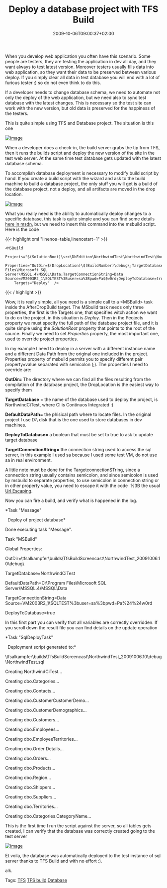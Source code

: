 ﻿---
title: "Deploy a database project with TFS Build"
description: ""
date: 2009-10-06T09:00:37+02:00
draft: false
tags: [Tfs,TFS Build]
categories: [Tfs]
---
When you develop web application you often have this scenario. Some people are testers, they are testing the application in dev all day, and they want always to test latest version. Moreover testers usually fills data into web application, so they want their data to be preserved between various deploy. If you simply clear all data in test database you will end with a lot of furious tester :) so do not even think to do this.

If a developer needs to change database schema, we need to automate not only the deploy of the web application, but we need also to sync test database with the latest changes. This is necessary so the test site can work with the new version, but old data is preserved for the happiness of the testers.

This is quite simple using TFS and Database project. The situation is this one

[![image](https://www.codewrecks.com/blog/wp-content/uploads/2009/10/image-thumb.png "image")](https://www.codewrecks.com/blog/wp-content/uploads/2009/10/image.png)

When a developer does a check-in, the build server grabs the tip from TFS, then it runs the builds script and deploy the new version of the site in the test web server. At the same time test database gets updated with the latest database schema.

To accomplish database deployment is necessary to modify build script by hand. If you create a build script with the wizard and ask to the build machine to build a database project, the only stuff you will get is a build of the database project, not a deploy, and all artifacts are moved in the drop location.

[![image](https://www.codewrecks.com/blog/wp-content/uploads/2009/10/image-thumb1.png "image")](https://www.codewrecks.com/blog/wp-content/uploads/2009/10/image1.png)

What you really need is the ability to automatically deploy changes to a specific database, this task is quite simple and you can find some details [here in msdn](http://msdn.microsoft.com/en-us/library/aa833165.aspx), but we need to insert this command into the msbuild script. Here is the code

{{< highlight xml "linenos=table,linenostart=1" >}}
<Target Name="AfterDropBuild">
    <Message Text="Deploy of project database" />

    <MSBuild 
        Projects="$(SolutionRoot)\src\DbEdition\NorthwindTest\NorthwindTest\NorthwindTest.dbproj"
        Properties="OutDir=$(DropLocation)\$(BuildNumber)\debug\;TargetDatabase=NorthwindCiTest;DefaultDataPath=C:\Program Files\Microsoft SQL Server\MSSQL.4\MSSQL\Data;TargetConnectionString=Data Source=VM2003R2_1\SQLTEST%3Buser=sa%3Bpwd=Pa$$w0rd;DeployToDatabase=true;" 
        Targets="Deploy"  />
</Target>{{< / highlight >}}

<!-- Code inserted with Steve Dunn's Windows Live Writer Code Formatter Plugin.  http://dunnhq.com -->

Wow, it is really simple, all you need is a simple call to a &lt;MSBuild&gt; task inside the AfterDropBuild target. The MSbuild task needs only three properties, the first is the Targets one, that specifies witch action we want to do on the project, in this situation is *Deploy*. Then in the Peojects property we must specify the full path of the database project file, and it is quite simple using the *SolutionRoot* property that points to the root of the source. Finally we need to set *Properties* property, the most important one, used to override project properties.

In my example I need to deploy in a server with a different instance name and a different Data Path from the original one included in the project. Properties property of msbuild permits you to specify different pair property=value separated with semicolon (;). The properties I need to override are:

 **OutDir=** The directory where we can find all the files resulting from the compilation of the database project, the DropLocation is the easiest way to specify them

 **TargetDatabase** = the name of the database used to deploy the project, is NorthwindCiTest, where CI is Continuos Integrated :)

 **DefaultDataPath=** the phisical path where to locate files. In the original project I use D:\ disk that is the one used to store databases in dev machines.

 **DeployToDatabase=** a boolean that must be set to true to ask to update target database

 **TargetConnectionString=** the connection string used to access the sql server, in this example I used sa because I used some test VM, do not use sa in real environment.

A little note must be done for the TargetconnectionSTring, since a connection string usually contains semicolon, and since semicolon is used by msbuild to separate properties, to use semicolon in connection string or in other property value, you need to escape it with the code  %3B the usual [Url Escaping](http://www.december.com/html/spec/esccodes.html).

Now you can fire a build, and verify what is happened in the log.

*Task "Message"  
  
  Deploy of project database*

Done executing task "Message".

Task "MSBuild"

Global Properties:

OutDir=\\tfsalkampfer\builds\TfsBuildScreencast\NorthwindTest\_20091006.10\debug\

TargetDatabase=NorthwindCiTest

DefaultDataPath=C:\Program Files\Microsoft SQL Server\MSSQL.4\MSSQL\Data

TargetConnectionString=Data Source=VM2003R2\_1\SQLTEST%3buser=sa%3bpwd=Pa%24%24w0rd

DeployToDatabase=true

In this first part you can verify that all variables are correctly overridden. If you scroll down the result file you can find details on the update operation

*Task "SqlDeployTask"  
  
  Deployment script generated to:*

\\tfsalkampfer\builds\TfsBuildScreencast\NorthwindTest\_20091006.10\debug\NorthwindTest.sql

Creating NorthwindCiTest…

Creating dbo.Categories…

Creating dbo.Contacts…

Creating dbo.CustomerCustomerDemo…

Creating dbo.CustomerDemographics…

Creating dbo.Customers…

Creating dbo.Employees…

Creating dbo.EmployeeTerritories…

Creating dbo.Order Details…

Creating dbo.Orders…

Creating dbo.Products…

Creating dbo.Region…

Creating dbo.Shippers…

Creating dbo.Suppliers…

Creating dbo.Territories…

Creating dbo.Categories.CategoryName…

This is the first time I run the script against the server, so all tables gets created, I can verify that the database was correctly created going to the test server

[![image](https://www.codewrecks.com/blog/wp-content/uploads/2009/10/image-thumb2.png "image")](https://www.codewrecks.com/blog/wp-content/uploads/2009/10/image2.png)

Et voila, the database was automatically deployed to the test instance of sql server thanks to TFS Build and with no effort :).

alk.

Tags: [TFS](http://technorati.com/tag/TFS) [TFS build](http://technorati.com/tag/TFS%20build) [Database](http://technorati.com/tag/Database)
